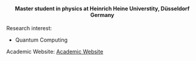 <h4 align="center">Master student in physics at Heinrich Heine Universtity, Düsseldorf Germany</h4>

Research interest:
- Quantum Computing

Academic Website: [Academic Website](https://ugurtepe.github.io)

